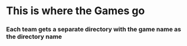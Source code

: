 # This is where the Games go
### Each team gets a separate directory with the game name as the directory name

